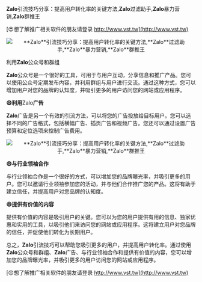 **Zalo**引流技巧分享：提高用户转化率的关键方法,**Zalo**过滤助手,**Zalo**暴力营销,**Zalo**群推王

[😍想了解推广相关软件的朋友请登录 http://www.vst.tw](http://www.vst.tw)

 <center><img src="https://vst.tw/MP4/tuiguang/png/4.png" alt="**Zalo**引流技巧分享：提高用户转化率的关键方法,**Zalo**过滤助手,**Zalo**暴力营销,**Zalo**群推王"></center>

利用**Zalo**公众号和群组

**Zalo**公众号是一个很好的工具，可用于与用户互动，分享信息和推广产品。您可以使用公众号定期发布内容，并利用群组与用户进行交流。通过这种方式，您可以增加用户对您的品牌的认知度，并吸引更多的用户访问您的网站或应用程序。

**😄利用**Zalo**广告**

**Zalo**广告是另一个有效的引流方法，可以将您的广告投放给目标用户。您可以选择不同的广告格式，包括横幅广告、插页广告和视频广告。您还可以通过设置广告预算和定位选项来控制广告费用。

 <center><img src="https://vst.tw/MP4/tuiguang/png/2.png" alt="**Zalo**引流技巧分享：提高用户转化率的关键方法,**Zalo**过滤助手,**Zalo**暴力营销,**Zalo**群推王"></center>

**😄与行业领袖合作**

与行业领袖合作是一个很好的方式，可以增加您的品牌曝光率，并吸引更多的用户。您可以邀请行业领袖参加您的活动，并与他们合作推广您的产品。这将有助于建立信任，并提高用户对您品牌的认知度。

**😄提供有价值的内容**

提供有价值的内容是吸引用户的关键。您可以为您的用户提供有用的信息、独家优惠和实用的工具，以吸引他们来访问您的网站或应用程序。这将建立用户对您品牌的信任，并促使他们转化为长期用户。

总之，**Zalo**引流技巧可以帮助您吸引更多的用户，并提高用户转化率。通过使用**Zalo**公众号和群组、**Zalo**广告、与行业领袖合作和提供有价值的内容，您可以增加您的品牌曝光率，并吸引更多的用户访问您的网站或应用程序。

[😍想了解推广相关软件的朋友请登录 http://www.vst.tw](http://www.vst.tw)



